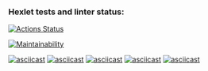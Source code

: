 ### Hexlet tests and linter status:
[![Actions Status](https://github.com/fzxcvbn/php-project-45/actions/workflows/hexlet-check.yml/badge.svg)](https://github.com/fzxcvbn/php-project-45/actions)

[![Maintainability](https://api.codeclimate.com/v1/badges/deb09a286a47efaf7059/maintainability)](https://codeclimate.com/github/fzxcvbn/php-project-45/maintainability)

[![asciicast](https://asciinema.org/a/2LZ8R7hkyZ0oT9S933chLcyqP.svg)](https://asciinema.org/a/2LZ8R7hkyZ0oT9S933chLcyqP)
[![asciicast](https://asciinema.org/a/we77v1U2XVykOAsL4yFt15QB3.svg)](https://asciinema.org/a/we77v1U2XVykOAsL4yFt15QB3)
[![asciicast](https://asciinema.org/a/7M1w6RLqUDwdB02qksVCML2of.svg)](https://asciinema.org/a/7M1w6RLqUDwdB02qksVCML2of)
[![asciicast](https://asciinema.org/a/eUf2XitLeyziTxLoqi7OfA7nq.svg)](https://asciinema.org/a/eUf2XitLeyziTxLoqi7OfA7nq)
[![asciicast](https://asciinema.org/a/e567P0sqYRxHqkitXqWfJP0oz.svg)](https://asciinema.org/a/e567P0sqYRxHqkitXqWfJP0oz)
